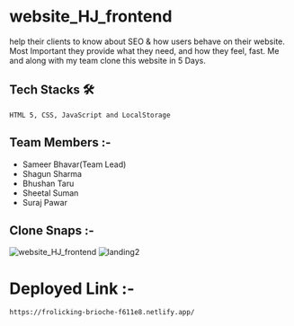 # website_HJ_frontend
help their clients to know about SEO & how users behave on their website. Most Important they provide what they need, and how they feel, fast.
Me and along with my team clone this website in 5 Days.


  ## Tech Stacks 🛠
    
    HTML 5, CSS, JavaScript and LocalStorage
    
  ## Team Members :-
   
   - Sameer Bhavar(Team Lead)
   - Shagun Sharma
   - Bhushan Taru
   - Sheetal Suman
   - Suraj Pawar
 
  
  ## Clone Snaps :-
 ![website_HJ_frontend](https://user-images.githubusercontent.com/50591381/192940246-5110cb81-fadc-4ab2-9554-4af7f415cd67.PNG)
 ![landing2](https://user-images.githubusercontent.com/50591381/192940266-90fe5f11-ab71-4ea5-82b4-a1009a3fb388.PNG)


  # Deployed Link :-
    https://frolicking-brioche-f611e8.netlify.app/
    
  


